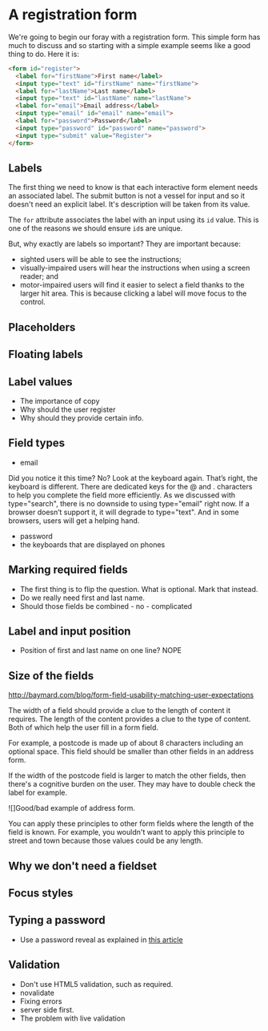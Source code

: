 # A registration form

We're going to begin our foray with a registration form. This simple form has much to discuss and so starting with a simple example seems like a good thing to do. Here it is:

```html
<form id="register">
  <label for="firstName">First name</label>
  <input type="text" id="firstName" name="firstName">
  <label for="lastName">Last name</label>
  <input type="text" id="lastName" name="lastName">	
  <label for="email">Email address</label>
  <input type="email" id="email" name="email">		
  <label for="password">Password</label>
  <input type="password" id="password" name="password">
  <input type="submit" value="Register">
</form>
```

## Labels

The first thing we need to know is that each interactive form element needs an associated label. The submit button is not a vessel for input and so it doesn't need an explicit label. It's description will be taken from its value.

The `for` attribute associates the label with an input using its `id` value. This is one of the reasons we should ensure `id`s are unique.

But, why exactly are labels so important? They are important because:

- sighted users will be able to see the instructions;
- visually-impaired users will hear the instructions when using a screen reader; and
- motor-impaired users will find it easier to select a field thanks to the larger hit area. This is because clicking a label will move focus to the control.

## Placeholders

## Floating labels

## Label values

- The importance of copy
- Why should the user register
- Why should they provide certain info.

## Field types

- email

Did you notice it this time? No? Look at the keyboard again. That’s right, the keyboard is different. There are dedicated keys for the @ and . characters to help you complete the field more efficiently. As we discussed with type="search", there is no downside to using type="email" right now. If a browser doesn’t support it, it will degrade to type="text". And in some browsers, users will get a helping hand.

- password
- the keyboards that are displayed on phones

## Marking required fields

- The first thing is to flip the question. What is optional. Mark that instead.
- Do we really need first and last name.
- Should those fields be combined - no - complicated

## Label and input position

- Position of first and last name on one line? NOPE

## Size of the fields

http://baymard.com/blog/form-field-usability-matching-user-expectations

The width of a field should provide a clue to the length of content it requires. The length of the content provides a clue to the type of content. Both of which help the user fill in a form field. 

For example, a postcode is made up of about 8 characters including an optional space. This field should be smaller than other fields in an address form.

If the width of the postcode field is larger to match the other fields, then there's a cognitive burden on the user. They may have to double check the label for example.

![]Good/bad example of address form.

You can apply these principles to other form fields where the length of the field is known. For example, you wouldn't want to apply this principle to street and town because those values could be any length.

## Why we don't need a fieldset

## Focus styles

## Typing a password

- Use a password reveal as explained in [this article](https://medium.com/ux-ui-ia-case-studies/masked-passwords-security-questions-captcha-and-other-unusable-security-1f018ad01378#.w8ws8yo23)

## Validation

- Don't use HTML5 validation, such as required.
- novalidate
- Fixing errors
- server side first.
- The problem with live validation